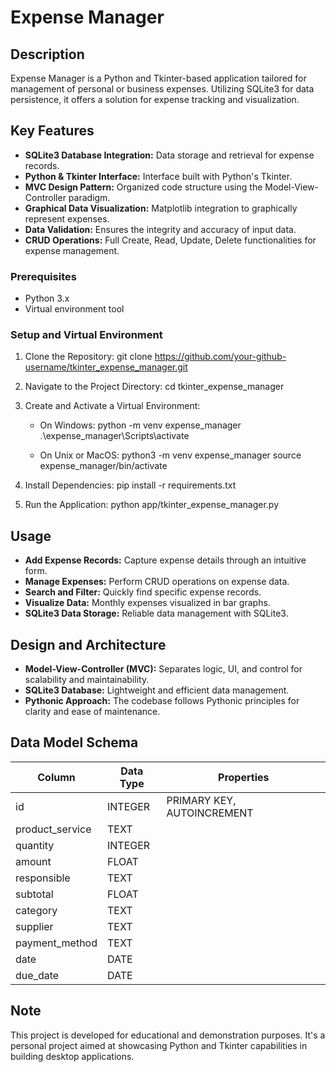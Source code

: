 # Expense Manager

## Description
Expense Manager is a Python and Tkinter-based application tailored for management of personal or business expenses. Utilizing SQLite3 for data persistence, it offers a solution for expense tracking and visualization.

## Key Features
- **SQLite3 Database Integration:** Data storage and retrieval for expense records.
- **Python & Tkinter Interface:** Interface built with Python's Tkinter.
- **MVC Design Pattern:** Organized code structure using the Model-View-Controller paradigm.
- **Graphical Data Visualization:** Matplotlib integration to graphically represent expenses.
- **Data Validation:** Ensures the integrity and accuracy of input data.
- **CRUD Operations:** Full Create, Read, Update, Delete functionalities for expense management.

### Prerequisites
- Python 3.x
- Virtual environment tool

### Setup and Virtual Environment
1. Clone the Repository:
   git clone https://github.com/your-github-username/tkinter_expense_manager.git

2. Navigate to the Project Directory:
   cd tkinter_expense_manager

3. Create and Activate a Virtual Environment:
   - On Windows:
     python -m venv expense_manager
     .\expense_manager\Scripts\activate

   - On Unix or MacOS:
     python3 -m venv expense_manager
     source expense_manager/bin/activate

4. Install Dependencies:
   pip install -r requirements.txt

5. Run the Application:
   python app/tkinter_expense_manager.py

## Usage
- **Add Expense Records:** Capture expense details through an intuitive form.
- **Manage Expenses:** Perform CRUD operations on expense data.
- **Search and Filter:** Quickly find specific expense records.
- **Visualize Data:** Monthly expenses visualized in bar graphs.
- **SQLite3 Data Storage:** Reliable data management with SQLite3.

## Design and Architecture
- **Model-View-Controller (MVC):** Separates logic, UI, and control for scalability and maintainability.
- **SQLite3 Database:** Lightweight and efficient data management.
- **Pythonic Approach:** The codebase follows Pythonic principles for clarity and ease of maintenance.

## Data Model Schema

| Column            | Data Type | Properties                  |
|-------------------|-----------|-----------------------------|
| id                | INTEGER   | PRIMARY KEY, AUTOINCREMENT  |
| product_service   | TEXT      |                             |
| quantity          | INTEGER   |                             |
| amount            | FLOAT     |                             |
| responsible       | TEXT      |                             |
| subtotal          | FLOAT     |                             |
| category          | TEXT      |                             |
| supplier          | TEXT      |                             |
| payment_method    | TEXT      |                             |
| date              | DATE      |                             |
| due_date          | DATE      |                             |

## Note
This project is developed for educational and demonstration purposes. It's a personal project aimed at showcasing Python and Tkinter capabilities in building desktop applications.

